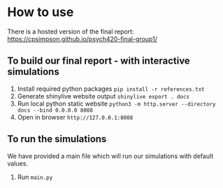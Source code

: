 # How to use

There is a hosted version of the final report: https://cpsimpson.github.io/psych420-final-group1/

## To build our final report - with interactive simulations

1. Install required python packages
    `pip install -r references.txt`
2. Generate shinylive website output
    `shinylive export . docs`
3. Run local python static website
    `python3 -m http.server --directory docs --bind 0.0.0.0 8008`
4. Open in browser
    `http://127.0.0.1:8008`


## To run the simulations

We have provided a main file which will run our simulations with default values.

1. Run `main.py`
